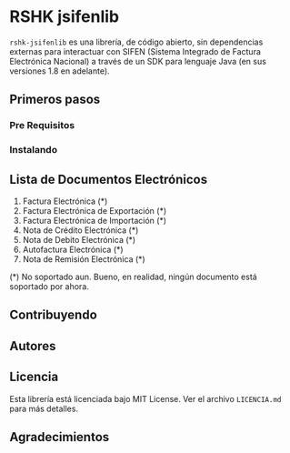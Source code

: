 # RSHK jsifenlib

`rshk-jsifenlib` es una librería, de código abierto, sin dependencias externas para interactuar con SIFEN (Sistema 
Integrado de Factura Electrónica Nacional) a través de un SDK para lenguaje  Java (en sus versiones 1.8 en adelante).

## Primeros pasos

### Pre Requisitos

### Instalando

## Lista de Documentos Electrónicos

1. Factura Electrónica (*)
2. Factura Electrónica de Exportación (*)
3. Factura Electrónica de Importación (*)
4. Nota de Crédito Electrónica (*)
5. Nota de Debito Electrónica (*)
6. Autofactura Electrónica (*)
7. Nota de Remisión Electrónica (*)

(*) No soportado aun. Bueno, en realidad, ningún documento está soportado por ahora.

## Contribuyendo

## Autores

## Licencia

Esta librería está licenciada bajo MIT License. Ver el archivo `LICENCIA.md` para más detalles.

## Agradecimientos


